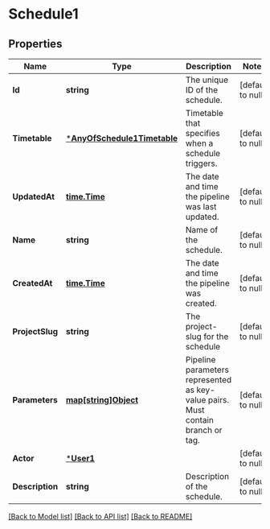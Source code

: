# Schedule1

## Properties
Name | Type | Description | Notes
------------ | ------------- | ------------- | -------------
**Id** | **string** | The unique ID of the schedule. | [default to null]
**Timetable** | [***AnyOfSchedule1Timetable**](AnyOfSchedule1Timetable.md) | Timetable that specifies when a schedule triggers. | [default to null]
**UpdatedAt** | [**time.Time**](time.Time.md) | The date and time the pipeline was last updated. | [default to null]
**Name** | **string** | Name of the schedule. | [default to null]
**CreatedAt** | [**time.Time**](time.Time.md) | The date and time the pipeline was created. | [default to null]
**ProjectSlug** | **string** | The project-slug for the schedule | [default to null]
**Parameters** | [**map[string]Object**](.md) | Pipeline parameters represented as key-value pairs. Must contain branch or tag. | [default to null]
**Actor** | [***User1**](User_1.md) |  | [default to null]
**Description** | **string** | Description of the schedule. | [default to null]

[[Back to Model list]](../README.md#documentation-for-models) [[Back to API list]](../README.md#documentation-for-api-endpoints) [[Back to README]](../README.md)

